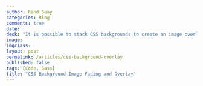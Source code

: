 ```yaml
---
author: Rand Seay
categories: Blog
comments: true
date: 
deck: "It is possible to stack CSS backgrounds to create an image overlay that can cut back on image processing. Couple it with a fade-in effect, and your headers can require less markup and load more smoothly."
image: 
imgclass: 
layout: post
permalink: /articles/css-background-overlay
published: false
tags: [Code, Sass]
title: "CSS Background Image Fading and Overlay"
---
```

